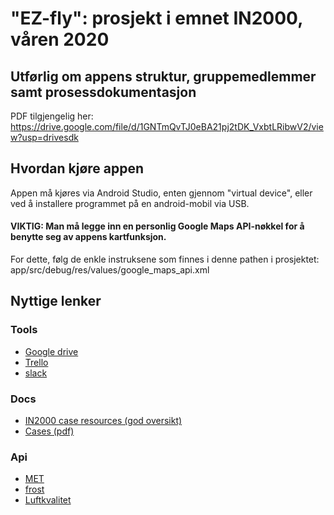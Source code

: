 # "EZ-fly": prosjekt i emnet IN2000, våren 2020

## Utførlig om appens struktur, gruppemedlemmer samt prosessdokumentasjon

PDF tilgjengelig her: https://drive.google.com/file/d/1GNTmQvTJ0eBA21pj2tDK_VxbtLRibwV2/view?usp=drivesdk

## Hvordan kjøre appen

Appen må kjøres via Android Studio, enten gjennom "virtual device", eller ved å installere programmet på en android-mobil via USB. 

#### VIKTIG: Man må legge inn en personlig Google Maps API-nøkkel for å benytte seg av appens kartfunksjon.

For dette, følg de enkle instruksene som finnes i denne pathen i prosjektet: app/src/debug/res/values/google_maps_api.xml

## Nyttige lenker

### Tools
- [Google drive](https://drive.google.com/open?id=1bChILODl54nJyrrzWWDoBAAk-wocjbVR)
- [Trello](https://trello.com/in200010)
- [slack](https://in2000-prosjektgroup.slack.com)

### Docs
- [IN2000 case resources (god oversikt)](https://in2000-apiproxy.ifi.uio.no/weatherapi/doc/IN2000)
- [Cases (pdf)](https://www.uio.no/studier/emner/matnat/ifi/IN2000/v20/prosjekt/case-in2000-v20.pdf)

### Api
- [MET](https://in2000-apiproxy.ifi.uio.no/)
- [frost](https://in2000-frostproxy.ifi.uio.no/howto.html)
- [Luftkvalitet](https://airquality-expert-ifi.met.no/)
